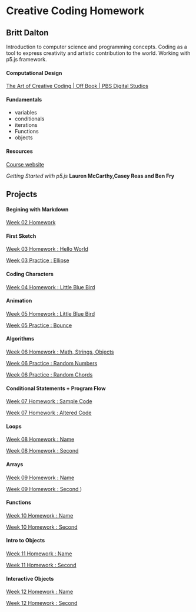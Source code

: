 # Creative Coding Homework #

## Britt Dalton ##

Introduction to computer science and programming concepts. Coding as a tool to express creativity and artistic contribution to the world. Working with p5.js framework.

#### Computational Design
[The Art of Creative Coding | Off Book | PBS Digital Studios](https://youtu.be/eBV14-3LT-g?t=51)

#### Fundamentals
- variables
- conditionals
- iterations
- Functions
- objects

#### Resources
[Course website](https://montana-media-arts.github.io/creative-coding-1/)

*Getting Started with p5.js* **Lauren McCarthy,Casey Reas and Ben Fry**

## Projects

#### Begining with Markdown ####
[Week 02 Homework](https://brittdalton.github.io/Creative_Coding_HW/HW_02/)

#### First Sketch ####
[Week 03 Homework : Hello World](https://brittdalton.github.io/Creative_Coding_HW/HW_03/Hello_world)

[Week 03 Practice : Ellipse](https://brittdalton.github.io/Creative_Coding_HW/HW_03/Hello_ellipse)

#### Coding Characters ####
[Week 04 Homework : Little Blue Bird](https://brittdalton.github.io/Creative_Coding_HW/HW_04/)

#### Animation ####
[Week 05 Homework : Little Blue Bird](https://brittdalton.github.io/Creative_Coding_HW/HW_05/Alternate_version)

[Week 05 Practice : Bounce](https://brittdalton.github.io/Creative_Coding_HW/HW_05/Practice_motion)

#### Algorithms ####
[Week 06 Homework : Math, Strings, Objects ](https://brittdalton.github.io/Creative_Coding_HW/HW_06/Math_strings_objects_ohmy)

[Week 06 Practice : Random Numbers](https://brittdalton.github.io/Creative_Coding_HW/HW_06/Practice_01)

[Week 06 Practice : Random Chords](https://brittdalton.github.io/Creative_Coding_HW/HW_06/Practice_02)

#### Conditional Statements + Program Flow ####
[Week 07 Homework : Sample Code ](https://brittdalton.github.io/Creative_Coding_HW/HW_07/Original)

[Week 07 Homework : Altered Code](https://brittdalton.github.io/Creative_Coding_HW/HW_07/Altered)

#### Loops ####
[Week 08 Homework : Name    ](https://brittdalton.github.io/Creative_Coding_HW/HW_08/Name)

[Week 08 Homework :  Second  ](https://brittdalton.github.io/Creative_Coding_HW/HW_08/Second)

#### Arrays ####
[Week 09 Homework : Name    ](https://brittdalton.github.io/Creative_Coding_HW/HW_09/Name)

[Week 09 Homework :  Second  ](https://brittdalton.github.io/Creative_Coding_HW/HW_09/Second))

#### Functions ####
[Week 10 Homework : Name    ](https://brittdalton.github.io/Creative_Coding_HW/HW_10/Name)

[Week 10 Homework :  Second  ](https://brittdalton.github.io/Creative_Coding_HW/HW_10/Second)

#### Intro to Objects ####
[Week 11 Homework : Name    ](https://brittdalton.github.io/Creative_Coding_HW/HW_11/Name)

[Week 11 Homework :  Second  ](https://brittdalton.github.io/Creative_Coding_HW/HW_11/Second)

#### Interactive Objects ####
[Week 12 Homework : Name    ](https://brittdalton.github.io/Creative_Coding_HW/HW_12/Name)

[Week 12 Homework :  Second  ](https://brittdalton.github.io/Creative_Coding_HW/HW_12/Second)
